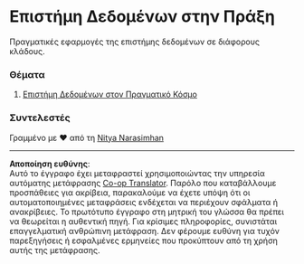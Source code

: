 <!--
CO_OP_TRANSLATOR_METADATA:
{
  "original_hash": "07faf02ff163e609edf0b0308dc5d4e6",
  "translation_date": "2025-08-26T21:49:11+00:00",
  "source_file": "6-Data-Science-In-Wild/README.md",
  "language_code": "el"
}
-->
# Επιστήμη Δεδομένων στην Πράξη

Πραγματικές εφαρμογές της επιστήμης δεδομένων σε διάφορους κλάδους.

### Θέματα

1. [Επιστήμη Δεδομένων στον Πραγματικό Κόσμο](20-Real-World-Examples/README.md)

### Συντελεστές

Γραμμένο με ❤️ από τη [Nitya Narasimhan](https://twitter.com/nitya)

---

**Αποποίηση ευθύνης**:  
Αυτό το έγγραφο έχει μεταφραστεί χρησιμοποιώντας την υπηρεσία αυτόματης μετάφρασης [Co-op Translator](https://github.com/Azure/co-op-translator). Παρόλο που καταβάλλουμε προσπάθειες για ακρίβεια, παρακαλούμε να έχετε υπόψη ότι οι αυτοματοποιημένες μεταφράσεις ενδέχεται να περιέχουν σφάλματα ή ανακρίβειες. Το πρωτότυπο έγγραφο στη μητρική του γλώσσα θα πρέπει να θεωρείται η αυθεντική πηγή. Για κρίσιμες πληροφορίες, συνιστάται επαγγελματική ανθρώπινη μετάφραση. Δεν φέρουμε ευθύνη για τυχόν παρεξηγήσεις ή εσφαλμένες ερμηνείες που προκύπτουν από τη χρήση αυτής της μετάφρασης.